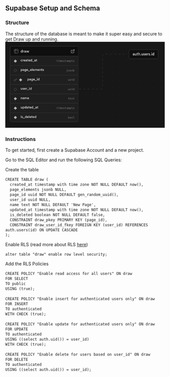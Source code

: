 ## Supabase Setup and Schema

### Structure

The structure of the database is meant to make it super easy and secure to get Draw up and running.
[![DB Schema](./assets/Draw-Readme-DB-Schema.png)](./assets/Draw-Readme-DB-Schema.png)

### Instructions

To get started, first create a Supabase Account and a new project.

Go to the SQL Editor and run the following SQL Queries:

Create the table

```
CREATE TABLE draw (
  created_at timestamp with time zone NOT NULL DEFAULT now(),
  page_elements jsonb NULL,
  page_id uuid NOT NULL DEFAULT gen_random_uuid(),
  user_id uuid NULL,
  name text NOT NULL DEFAULT 'New Page',
  updated_at timestamp with time zone NOT NULL DEFAULT now(),
  is_deleted boolean NOT NULL DEFAULT false,
  CONSTRAINT draw_pkey PRIMARY KEY (page_id),
  CONSTRAINT draw_user_id_fkey FOREIGN KEY (user_id) REFERENCES auth.users(id) ON UPDATE CASCADE
);
```

Enable RLS (read more about RLS [here](https://supabase.com/docs/guides/database/postgres/row-level-security))

```
alter table "draw" enable row level security;
```

Add the RLS Policies

```
CREATE POLICY "Enable read access for all users" ON draw
FOR SELECT
TO public
USING (true);

CREATE POLICY "Enable insert for authenticated users only" ON draw
FOR INSERT
TO authenticated
WITH CHECK (true);

CREATE POLICY "Enable update for authenticated users only" ON draw
FOR UPDATE
TO authenticated
USING ((select auth.uid()) = user_id)
WITH CHECK (true);

CREATE POLICY "Enable delete for users based on user_id" ON draw
FOR DELETE
TO authenticated
USING ((select auth.uid()) = user_id);
```
